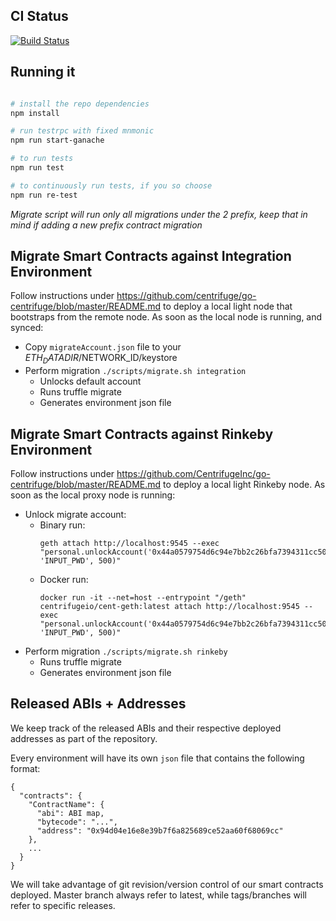 CI Status
---------
[![Build Status](https://travis-ci.com/centrifuge/centrifuge-ethereum-contracts.svg?token=bsfbw2zXLuaTvhVTDXMh&branch=master)](https://travis-ci.com/centrifuge/centrifuge-ethereum-contracts)


Running it
----------
```bash

# install the repo dependencies
npm install 

# run testrpc with fixed mnmonic
npm run start-ganache

# to run tests
npm run test

# to continuously run tests, if you so choose
npm run re-test
```

*Migrate script will run only all migrations under the 2 prefix, keep that in mind if adding a new prefix contract migration*

Migrate Smart Contracts against Integration Environment
-------------------------------------------------------

Follow instructions under https://github.com/centrifuge/go-centrifuge/blob/master/README.md to deploy a local light node that bootstraps from the remote node.
As soon as the local node is running, and synced:
* Copy `migrateAccount.json` file to your $ETH_DATADIR/$NETWORK_ID/keystore
* Perform migration `./scripts/migrate.sh integration`
  * Unlocks default account
  * Runs truffle migrate
  * Generates environment json file


Migrate Smart Contracts against Rinkeby Environment
---------------------------------------------------

Follow instructions under https://github.com/CentrifugeInc/go-centrifuge/blob/master/README.md to deploy a local light Rinkeby node.
As soon as the local proxy node is running:
* Unlock migrate account:
  * Binary run:
    ```
    geth attach http://localhost:9545 --exec "personal.unlockAccount('0x44a0579754d6c94e7bb2c26bfa7394311cc50ccb', 'INPUT_PWD', 500)"
    ```
  * Docker run:
     ```
     docker run -it --net=host --entrypoint "/geth" centrifugeio/cent-geth:latest attach http://localhost:9545 --exec "personal.unlockAccount('0x44a0579754d6c94e7bb2c26bfa7394311cc50ccb', 'INPUT_PWD', 500)"
     ```
* Perform migration `./scripts/migrate.sh rinkeby`
  * Runs truffle migrate
  * Generates environment json file


Released ABIs + Addresses
-------------------------

We keep track of the released ABIs and their respective deployed addresses as part of the repository.

Every environment will have its own `json` file that contains the following format:
```
{
  "contracts": {
    "ContractName": {
      "abi": ABI map,
      "bytecode": "...",
      "address": "0x94d04e16e8e39b7f6a825689ce52aa60f68069cc"
    },
    ...
  }
}
```

We will take advantage of git revision/version control of our smart contracts deployed. 
Master branch always refer to latest, while tags/branches will refer to specific releases.

